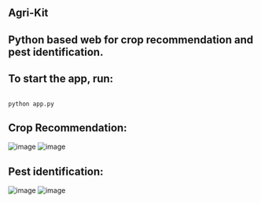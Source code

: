 ## Agri-Kit

## Python based web for crop recommendation and pest identification.

## To start the app, run:

```

python app.py

```

## Crop Recommendation:
![image](https://user-images.githubusercontent.com/105124020/221134557-7510e865-77ab-4330-b943-72fb1ca9226f.png)
![image](https://user-images.githubusercontent.com/105124020/221134761-b291ef83-1934-4534-8602-1043b2386b39.png)


## Pest identification:
![image](https://user-images.githubusercontent.com/105124020/221135101-b3406848-f36c-4e65-a5d4-acdbf860e8da.png)
![image](https://user-images.githubusercontent.com/105124020/221135253-db7c36d7-64dc-4ae4-b8a6-cae0d43462e3.png)
